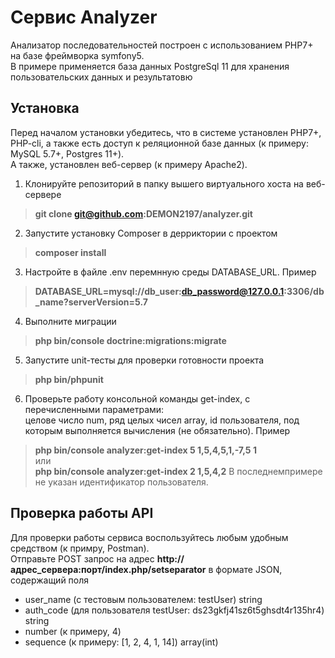 # Сервис Analyzer
Анализатор последовательностей построен с использованием  PHP7+ на базе фреймворка symfony5. <br />
В примере применяется база данных PostgreSql 11 для хранения пользовательских данных и результатовю

## Установка
Перед началом установки убедитесь, что в системе установлен PHP7+, PHP-cli, а также есть доступ к реляционной базе данных (к примеру: MySQL 5.7+, Postgres 11+).<br />
А также, установлен веб-сервер (к примеру Apache2).

1. Клонируйте репозиторий в папку вышего виртуального хоста на веб-сервере
> **git clone git@github.com:DEMON2197/analyzer.git**

2. Запустите установку Composer в дерриктории с проектом
> **composer install**

3. Настройте в файле .env перемнную среды DATABASE_URL. Пример
> **DATABASE_URL=mysql://db_user:db_password@127.0.0.1:3306/db_name?serverVersion=5.7**

4. Выполните миграции
> **php bin/console doctrine:migrations:migrate**

5. Запустите unit-тесты для проверки готовности проекта
> **php bin/phpunit**

6. Проверьте работу консольной команды get-index, с перечисленными параметрами:<br /> 
целове число num, ряд целых чисел array, id пользователя, под которым выполняется вычисления (не обязательно). Пример
> **php bin/console analyzer:get-index 5 1,5,4,5,1,-7,5 1**
<br />или<br />
> **php bin/console analyzer:get-index 2 1,5,4,2**
В последнемпримере не указан идентификатор пользователя.

## Проверка работы API
Для проверки работы сервиса воспользуйтесь любым удобным средством (к примру, Postman).<br />
Отправьте POST запрос на адрес **http://адрес_сервера:порт/index.php/setseparator** в формате JSON, содержащий поля<br />
- user_name (с тестовым пользователем: testUser) string
- auth_code (для пользователя testUser: ds23gkfj41sz6t5ghsdt4r135hr4) string
- number (к примеру, 4)
- sequence (к примеру: [1, 2, 4, 1, 14]) array(int)
